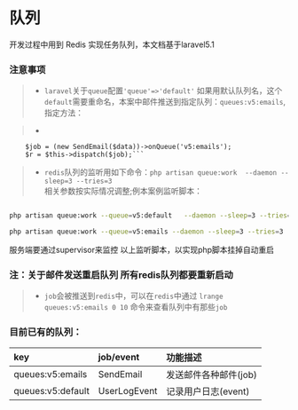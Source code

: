 # 队列

开发过程中用到 Redis 实现任务队列，本文档基于laravel5.1

### 注意事项
> * `laravel`关于`queue`配置`'queue'=>'default'` 如果用默认队列名，这个`default`需要重命名，本案中邮件推送到指定队列：`queues:v5:emails`,指定方法：

> * ```php
        $job = (new SendEmail($data))->onQueue('v5:emails');
        $r = $this->dispatch($job);```




> * `redis`队列的监听用如下命令：`php artisan queue:work  --daemon --sleep=3 --tries=3`  
相关参数按实际情况调整;例本案例监听脚本：

```bash

php artisan queue:work --queue=v5:default   --daemon --sleep=3 --tries=3

php artisan queue:work --queue=v5:emails --daemon --sleep=3 --tries=3

```

服务端要通过supervisor来监控 以上监听脚本，以实现php脚本挂掉自动重启 

###  注：关于邮件发送重启队列 所有redis队列都要重新启动

> * `job`会被推送到`redis`中，可以在`redis`中通过 `lrange queues:v5:emails 0 10` 命令来查看队列中有那些`job`




### 目前已有的队列：
| key               |  job/event       | 功能描述 |
| :--------         | :---------       |:----------------|
| queues:v5:emails  | SendEmail      | 发送邮件各种邮件(job)  |
| queues:v5:default | UserLogEvent   | 记录用户日志(event)  |



